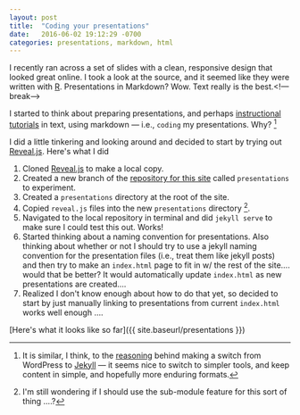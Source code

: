 ```yaml
---
layout: post
title:  "Coding your presentations"
date:   2016-06-02 19:12:29 -0700
categories: presentations, markdown, html
---
```

I recently ran across a set of slides with a clean, responsive design that looked great online. I took a look at the source, and it seemed like they were written with [R](https://support.rstudio.com/hc/en-us/articles/200486468-Authoring-R-Presentations). Presentations in Markdown? Wow. Text really is the best.<!—break—> 

I started to think about preparing presentations, and perhaps [instructional tutorials](https://www.youtube.com/playlist?list=PLV8eqWoGXke5D5bmwscUhow1RJKWZmMRZ) in text, using markdown — i.e., ```coding``` my presentations. Why? [^fn-why]

I did a little tinkering and looking around and decided to start by trying out [Reveal.js](https://github.com/hakimel/reveal.js). Here's what I did

1. Cloned [Reveal.js](https://github.com/hakimel/reveal.js) to make a local copy.
2. Created a new branch of the [repository for this site]() called ```presentations``` to experiment.
3. Created a ```presentations``` directory at the root of the site.
4. Copied ```reveal.js``` files into the new ```presentations``` directory  [^fn-wondering].
5. Navigated to the local repository in terminal and did ```jekyll serve``` to make sure I could test this out. Works!
6. Started thinking about a naming convention for presentations. Also thinking about whether or not I should try to use a jekyll naming convention for the presentation files (i.e., treat them like jekyll posts)  and then try to make an ```index.html``` page to fit in w/ the rest of the site…. would that be better? It would automatically update ```index.html``` as new presentations are created….
7. Realized I don't know enough about how to do that yet, so decided to start by just manually linking to presentations from current ```index.html``` works well enough ….


[Here's what it looks like so far]({{ site.baseurl/presentations }})


[^fn-why]: It is similar, I think, to the [reasoning](http://jmcglone.com/notes/2014/05/03/using-github-to-create-and-host-a-personal-website) behind making a switch from WordPress to [Jekyll](http://jekyllrb.com) — it seems nice to switch to simpler tools, and keep content in simple, and hopefully more enduring formats.
[^fn-wondering]: I'm still wondering if I should use the sub-module feature for this sort of thing ….?
